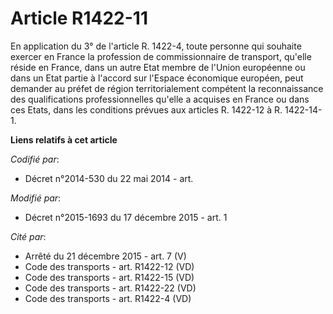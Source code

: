 # Article R1422-11

En application du 3° de l'article R. 1422-4, toute personne qui souhaite exercer en France la profession de commissionnaire
de transport, qu'elle réside en France, dans un autre Etat membre de l'Union européenne ou dans un Etat partie à l'accord sur
l'Espace économique européen, peut demander au préfet de région territorialement compétent la reconnaissance des
qualifications professionnelles qu'elle a acquises en France ou dans ces Etats, dans les conditions prévues aux articles R.
1422-12 à R. 1422-14-1.

**Liens relatifs à cet article**

_Codifié par_:

  - Décret n°2014-530 du 22 mai 2014 - art.

_Modifié par_:

  - Décret n°2015-1693 du 17 décembre 2015 - art. 1

_Cité par_:

  - Arrêté du 21 décembre 2015 - art. 7 (V)
  - Code des transports - art. R1422-12 (VD)
  - Code des transports - art. R1422-15 (VD)
  - Code des transports - art. R1422-22 (VD)
  - Code des transports - art. R1422-4 (VD)
